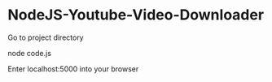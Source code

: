 # NodeJS-Youtube-Video-Downloader


Go to project directory

node code.js

Enter localhost:5000 into your browser
